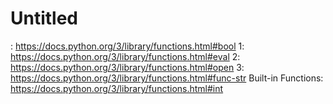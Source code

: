 # Untitled

: https://docs.python.org/3/library/functions.html#bool
1: https://docs.python.org/3/library/functions.html#eval
2: https://docs.python.org/3/library/functions.html#open
3: https://docs.python.org/3/library/functions.html#func-str
Built-in Functions: https://docs.python.org/3/library/functions.html#int
